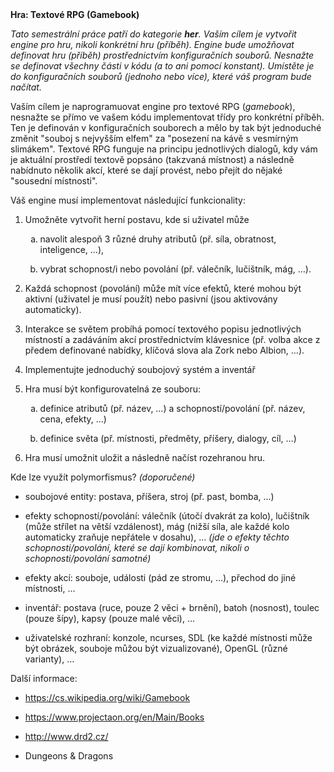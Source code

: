 <td class="header"><b>Hra: Textové RPG (Gamebook)</b></td>

<td class="lrtbCell" colspan="3" align="left"><div class="paragraph">
<p><em>Tato semestrální práce patří do kategorie <strong>her</strong>. Vaším cílem je vytvořit engine pro hru, nikoli konkrétní hru (příběh). Engine bude umožňovat definovat hru (příběh) prostřednictvím konfiguračních souborů. Nesnažte se definovat všechny části v kódu (a to ani pomocí konstant). Umístěte je do konfiguračních souborů (jednoho nebo více), které váš program bude načítat.</em></p>
</div>
<div class="paragraph">
<p>Vaším cílem je naprogramuovat engine pro textové RPG (<em>gamebook</em>), nesnažte se přímo ve vašem kódu implementovat třídy pro konkrétní příběh. Ten je definován v konfiguračních souborech a mělo by tak být jednoduché změnit "souboj s nejvyšším elfem" za "posezení na kávě s vesmírným slimákem". Textové RPG funguje na principu jednotlivých dialogů, kdy vám je aktuální prostředí textově popsáno (takzvaná místnost) a následně nabídnuto několik akcí, které se dají provést, nebo přejít do nějaké "sousední místnosti".</p>
</div>
<div class="paragraph">
<p>Váš engine musí implementovat následující funkcionality:</p>
</div>
<div class="olist arabic">
<ol class="arabic">
<li>
<p>Umožněte vytvořit herní postavu, kde si uživatel může</p>
<div class="olist loweralpha">
<ol class="loweralpha" type="a">
<li>
<p>navolit alespoň 3 různé druhy atributů (př. síla, obratnost, inteligence, …),</p>
</li>
<li>
<p>vybrat schopnost/i nebo povolání (př. válečník, lučištník, mág, …).</p>
</li>
</ol>
</div>
</li>
<li>
<p>Každá schopnost (povolání) může mít více efektů, které mohou být aktivní (uživatel je musí použít) nebo pasivní (jsou aktivovány automaticky).</p>
</li>
<li>
<p>Interakce se světem probíhá pomocí textového popisu jednotlivých místností a zadáváním akcí prostřednictvím klávesnice (př. volba akce z předem definované nabídky, klíčová slova ala Zork nebo Albion, …).</p>
</li>
<li>
<p>Implementujte jednoduchý soubojový systém a inventář</p>
</li>
<li>
<p>Hra musí být konfigurovatelná ze souboru:</p>
<div class="olist loweralpha">
<ol class="loweralpha" type="a">
<li>
<p>definice atributů (př. název, …) a schopností/povolání (př. název, cena, efekty, …)</p>
</li>
<li>
<p>definice světa (př. místnosti, předměty, příšery, dialogy, cíl, …)</p>
</li>
</ol>
</div>
</li>
<li>
<p>Hra musí umožnit uložit a následně načíst rozehranou hru.</p>
</li>
</ol>
</div>
<div class="paragraph">
<p>Kde lze využít polymorfismus? <em>(doporučené)</em></p>
</div>
<div class="ulist">
<ul>
<li>
<p>soubojové entity: postava, příšera, stroj (př. past, bomba, …)</p>
</li>
<li>
<p>efekty schopností/povolání: válečník (útočí dvakrát za kolo), lučištník (může střílet na větší vzdálenost), mág (nižší síla, ale každé kolo automaticky zraňuje nepřátele v dosahu), … <em>(jde o efekty těchto schopnosti/povolání, které se dají kombinovat, nikoli o schopnosti/povolání samotné)</em></p>
</li>
<li>
<p>efekty akcí: souboje, události (pád ze stromu, …), přechod do jiné místnosti, …</p>
</li>
<li>
<p>inventář: postava (ruce, pouze 2 věci + brnění), batoh (nosnost), toulec (pouze šípy), kapsy (pouze malé věci), …</p>
</li>
<li>
<p>uživatelské rozhraní: konzole, ncurses, SDL (ke každé místnosti může být obrázek, souboje můžou být vizualizované), OpenGL (různé varianty), …</p>
</li>
</ul>
</div>
<div class="paragraph">
<p>Další informace:</p>
</div>
<div class="ulist">
<ul>
<li>
<p><a href="https://cs.wikipedia.org/wiki/Gamebook" class="bare">https://cs.wikipedia.org/wiki/Gamebook</a></p>
</li>
<li>
<p><a href="https://www.projectaon.org/en/Main/Books" class="bare">https://www.projectaon.org/en/Main/Books</a></p>
</li>
<li>
<p><a href="http://www.drd2.cz/" class="bare">http://www.drd2.cz/</a></p>
</li>
<li>
<p>Dungeons &amp; Dragons</p>
</li>
</ul>
</div></td> 

</tr>
